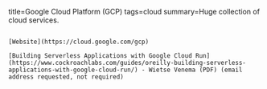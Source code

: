 title=Google Cloud Platform (GCP)
tags=cloud
summary=Huge collection of cloud services.
~~~~~~

[Website](https://cloud.google.com/gcp)

[Building Serverless Applications with Google Cloud Run](https://www.cockroachlabs.com/guides/oreilly-building-serverless-applications-with-google-cloud-run/) - Wietse Venema (PDF) (email address requested, not required)
